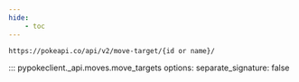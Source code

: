```yaml
---
hide:
    - toc
---
```


```console
https://pokeapi.co/api/v2/move-target/{id or name}/
```

::: pypokeclient._api.moves.move_targets
    options:
        separate_signature: false
